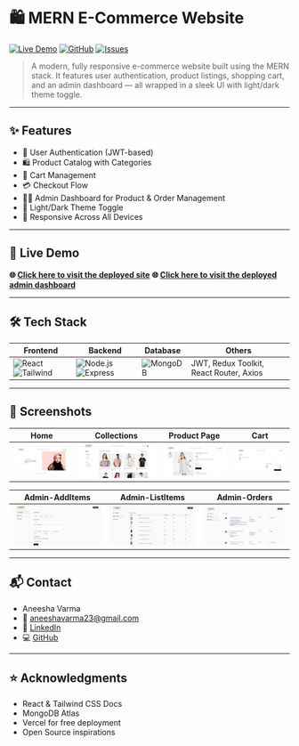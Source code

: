 # 🛍️ MERN E-Commerce Website

[![Live Demo](https://img.shields.io/badge/-Live%20Demo-0E76A8?style=for-the-badge&logo=vercel&logoColor=white)](https://larabelle-frontend.vercel.app)
[![GitHub](https://img.shields.io/github/stars/aneesha023/ecommerce-mern?style=for-the-badge)](https://github.com/aneesha023/E-commerce/stargazers)
[![Issues](https://img.shields.io/github/issues/aneesha023/ecommerce-mern?style=for-the-badge)](https://github.com/aneesha023/E-commerce/issues)

> A modern, fully responsive e-commerce website built using the MERN stack. It features user authentication, product listings, shopping cart, and an admin dashboard — all wrapped in a sleek UI with light/dark theme toggle.

---

## ✨ Features

- 🔐 User Authentication (JWT-based)
- 🛍️ Product Catalog with Categories
- 🛒 Cart Management
- 💳 Checkout Flow
- 🧑‍💼 Admin Dashboard for Product & Order Management
- 🌙 Light/Dark Theme Toggle
- 📱 Responsive Across All Devices

---

## 🚀 Live Demo

**🌐 [Click here to visit the deployed site](https://larabelle-frontend.vercel.app)** 
**🌐 [Click here to visit the deployed admin dashboard](https://larabelle-admin.vercel.app)** 

---

## 🛠️ Tech Stack

| Frontend            | Backend           | Database  | Others                     |
|---------------------|-------------------|-----------|----------------------------|
| ![React](https://img.shields.io/badge/-React-61DAFB?logo=react&logoColor=000) ![Tailwind](https://img.shields.io/badge/-TailwindCSS-38B2AC?logo=tailwindcss) | ![Node.js](https://img.shields.io/badge/-Node.js-339933?logo=node.js) ![Express](https://img.shields.io/badge/-Express.js-black?logo=express&logoColor=white) | ![MongoDB](https://img.shields.io/badge/-MongoDB-47A248?logo=mongodb) | JWT, Redux Toolkit, React Router, Axios |

---

## 📸 Screenshots

| Home | Collections | Product Page | Cart |
|------|--------------|------|------------------|
| ![Home](./screenshots/home.png) | ![Collections](./screenshots/collections.png) | ![Product](./screenshots/product.png) | ![Cart](./screenshots/cart.png) |

| Admin-AddItems | Admin-ListItems | Admin-Orders |
|----------------|-----------------|------------------|
| ![Admin-AddItems](./screenshots/admin1.png) | ![Admin-ListItems](./screenshots/admin2.png) | ![Admin-Orders](./screenshots/admin3.png) |
 
---

## 📬 Contact
- Aneesha Varma
- 📧 aneeshavarma23@gmail.com
- 🔗 [LinkedIn](https://www.linkedin.com/in/ganapathiraju-aneesha-varma-0939361b2)
- 💻 [GitHub](https://github.com/aneesha023)

---

## ⭐ Acknowledgments
- React & Tailwind CSS Docs
- MongoDB Atlas
- Vercel for free deployment
- Open Source inspirations
